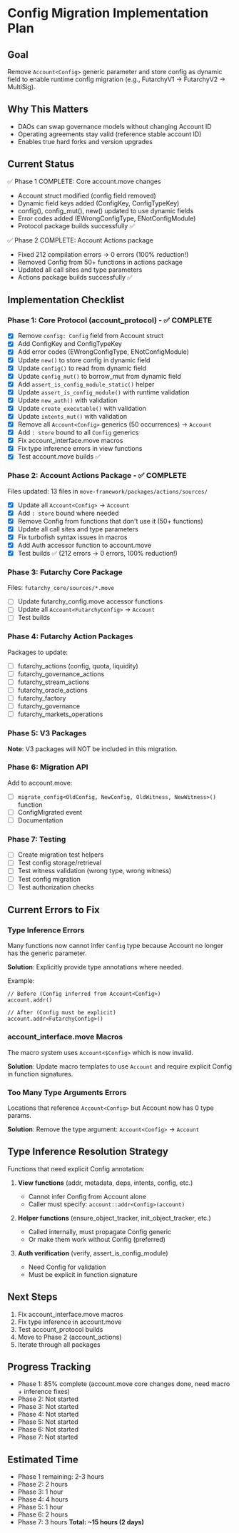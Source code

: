 # Config Migration Implementation Plan

## Goal
Remove `Account<Config>` generic parameter and store config as dynamic field to enable runtime config migration (e.g., FutarchyV1 → FutarchyV2 → MultiSig).

## Why This Matters
- DAOs can swap governance models without changing Account ID
- Operating agreements stay valid (reference stable account ID)
- Enables true hard forks and version upgrades

## Current Status
✅ Phase 1 COMPLETE: Core account.move changes
- Account struct modified (config field removed)
- Dynamic field keys added (ConfigKey, ConfigTypeKey)
- config(), config_mut(), new() updated to use dynamic fields
- Error codes added (EWrongConfigType, ENotConfigModule)
- Protocol package builds successfully ✅

✅ Phase 2 COMPLETE: Account Actions package
- Fixed 212 compilation errors → 0 errors (100% reduction!)
- Removed Config from 50+ functions in actions package
- Updated all call sites and type parameters
- Actions package builds successfully ✅

## Implementation Checklist

### Phase 1: Core Protocol (account_protocol) - ✅ COMPLETE
- [x] Remove `config: Config` field from Account struct
- [x] Add ConfigKey and ConfigTypeKey
- [x] Add error codes (EWrongConfigType, ENotConfigModule)
- [x] Update `new()` to store config in dynamic field
- [x] Update `config()` to read from dynamic field
- [x] Update `config_mut()` to borrow_mut from dynamic field
- [x] Add `assert_is_config_module_static()` helper
- [x] Update `assert_is_config_module()` with runtime validation
- [x] Update `new_auth()` with validation
- [x] Update `create_executable()` with validation
- [x] Update `intents_mut()` with validation
- [x] Remove all `Account<Config>` generics (50 occurrences) → `Account`
- [x] Add `: store` bound to all `Config` generics
- [x] Fix account_interface.move macros
- [x] Fix type inference errors in view functions
- [x] Test account.move builds ✅

### Phase 2: Account Actions Package - ✅ COMPLETE
Files updated: 13 files in `move-framework/packages/actions/sources/`
- [x] Update all `Account<Config>` → `Account`
- [x] Add `: store` bound where needed
- [x] Remove Config from functions that don't use it (50+ functions)
- [x] Update all call sites and type parameters
- [x] Fix turbofish syntax issues in macros
- [x] Add Auth accessor function to account.move
- [x] Test builds ✅ (212 errors → 0 errors, 100% reduction!)

### Phase 3: Futarchy Core Package
Files: `futarchy_core/sources/*.move`
- [ ] Update futarchy_config.move accessor functions
- [ ] Update all `Account<FutarchyConfig>` → `Account`
- [ ] Test builds

### Phase 4: Futarchy Action Packages
Packages to update:
- [ ] futarchy_actions (config, quota, liquidity)
- [ ] futarchy_governance_actions
- [ ] futarchy_stream_actions
- [ ] futarchy_oracle_actions
- [ ] futarchy_factory
- [ ] futarchy_governance
- [ ] futarchy_markets_operations

### Phase 5: V3 Packages
**Note**: V3 packages will NOT be included in this migration.

### Phase 6: Migration API
Add to account.move:
- [ ] `migrate_config<OldConfig, NewConfig, OldWitness, NewWitness>()` function
- [ ] ConfigMigrated event
- [ ] Documentation

### Phase 7: Testing
- [ ] Create migration test helpers
- [ ] Test config storage/retrieval
- [ ] Test witness validation (wrong type, wrong witness)
- [ ] Test config migration
- [ ] Test authorization checks

## Current Errors to Fix

### Type Inference Errors
Many functions now cannot infer `Config` type because Account no longer has the generic parameter.

**Solution**: Explicitly provide type annotations where needed.

Example:
```move
// Before (Config inferred from Account<Config>)
account.addr()

// After (Config must be explicit)
account.addr<FutarchyConfig>()
```

### account_interface.move Macros
The macro system uses `Account<$Config>` which is now invalid.

**Solution**: Update macro templates to use `Account` and require explicit Config in function signatures.

### Too Many Type Arguments Errors
Locations that reference `Account<Config>` but Account now has 0 type params.

**Solution**: Remove the type argument: `Account<Config>` → `Account`

## Type Inference Resolution Strategy

Functions that need explicit Config annotation:
1. **View functions** (addr, metadata, deps, intents, config, etc.)
   - Cannot infer Config from Account alone
   - Caller must specify: `account::addr<Config>(account)`

2. **Helper functions** (ensure_object_tracker, init_object_tracker, etc.)
   - Called internally, must propagate Config generic
   - Or make them work without Config (preferred)

3. **Auth verification** (verify, assert_is_config_module)
   - Need Config for validation
   - Must be explicit in function signature

## Next Steps
1. Fix account_interface.move macros
2. Fix type inference in account.move
3. Test account_protocol builds
4. Move to Phase 2 (account_actions)
5. Iterate through all packages

## Progress Tracking
- Phase 1: 85% complete (account.move core changes done, need macro + inference fixes)
- Phase 2: Not started
- Phase 3: Not started
- Phase 4: Not started
- Phase 5: Not started
- Phase 6: Not started
- Phase 7: Not started

## Estimated Time
- Phase 1 remaining: 2-3 hours
- Phase 2: 2 hours
- Phase 3: 1 hour
- Phase 4: 4 hours
- Phase 5: 1 hour
- Phase 6: 2 hours
- Phase 7: 3 hours
**Total: ~15 hours (2 days)**
